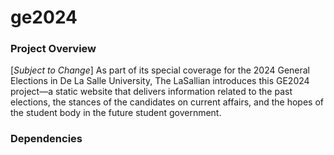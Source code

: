 # ge2024

### Project Overview
[*Subject to Change*] As part of its special coverage for the 2024 General Elections in De La Salle University, The LaSallian introduces this GE2024 project—a static website that delivers information related to the past elections, the stances of the candidates on current affairs, and the hopes of the student body in the future student government.

### Dependencies
